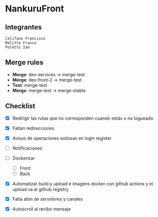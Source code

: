 # NankuruFront

## Integrantes
```
Califano Francisco 
Malitto Franco     
Poletti Ian        
```
## Merge rules
- **Merge**: dev-services -> merge-test
- **Merge**: dev-front-2  -> merge-test
- **Test**: merge-test
- **Merge**: merge-test -> merge-stable

## Checklist
- [X] Redirigir las rutas que no corresponden cuando estás o no logueado
- [X] Faltan redirecciones
- [X] Avisos de operaciones exitosas en login register
- [ ] Notificaciones
- [ ] Dockerizar 
    - [ ] Front
    - [ ] Back
- [X] Automatizar build y upload e imagens docker con github actions y el upload va al github registry
- [X] Falta abm de servidores y canales
- [X] Autoscroll al recibir mensaje


